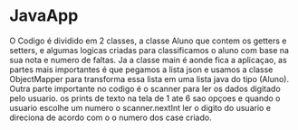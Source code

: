 # JavaApp
O Codigo é dividido em 2 classes, a classe Aluno que contem os getters e setters, e algumas logicas criadas para classificamos o aluno com base na sua nota e numero de faltas.
Ja a classe main é aonde fica a aplicaçao, as partes mais importantes é que pegamos a lista json e usamos a classe ObjectMapper para transforma essa lista em uma lista java do tipo (Aluno).
Outra parte importante no codigo é o scanner para ler os dados digitado pelo usuario. os prints de texto na tela de 1 ate 6 sao opçoes e quando o usuario escolhe um numero o scanner.nextInt 
ler o digito do usuario e direciona de acordo com o o numero dos case criado.
